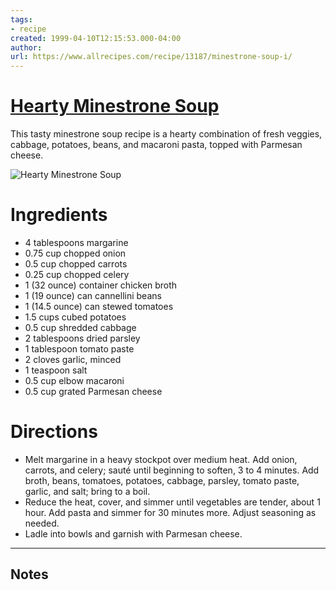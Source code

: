 ```yaml
---
tags: 
- recipe 
created: 1999-04-10T12:15:53.000-04:00
author: 
url: https://www.allrecipes.com/recipe/13187/minestrone-soup-i/ 
---
```


# [Hearty Minestrone Soup](https://www.allrecipes.com/recipe/13187/minestrone-soup-i/)

This tasty minestrone soup recipe is a hearty combination of fresh veggies, cabbage, potatoes, beans, and macaroni pasta, topped with Parmesan cheese.

![Hearty Minestrone Soup](https://www.allrecipes.com/thmb/Uw6tQNMmIxeLccIgcNmZgr8kW0g=/1500x0/filters:no_upscale():max_bytes(150000):strip_icc()/283528-84c7c6dfb5cb4040a31c56a01e358840.jpg)

# Ingredients

- 4 tablespoons margarine
- 0.75 cup chopped onion
- 0.5 cup chopped carrots
- 0.25 cup chopped celery
- 1 (32 ounce) container chicken broth
- 1 (19 ounce) can cannellini beans
- 1 (14.5 ounce) can stewed tomatoes
- 1.5 cups cubed potatoes
- 0.5 cup shredded cabbage
- 2 tablespoons dried parsley
- 1 tablespoon tomato paste
- 2 cloves garlic, minced
- 1 teaspoon salt
- 0.5 cup elbow macaroni
- 0.5 cup grated Parmesan cheese

# Directions

- Melt margarine in a heavy stockpot over medium heat. Add onion, carrots, and celery; sauté until beginning to soften, 3 to 4 minutes. Add broth, beans, tomatoes, potatoes, cabbage, parsley, tomato paste, garlic, and salt; bring to a boil.
- Reduce the heat, cover, and simmer until vegetables are tender, about 1 hour. Add pasta and simmer for 30 minutes more. Adjust seasoning as needed.
- Ladle into bowls and garnish with Parmesan cheese.

-----

## Notes

